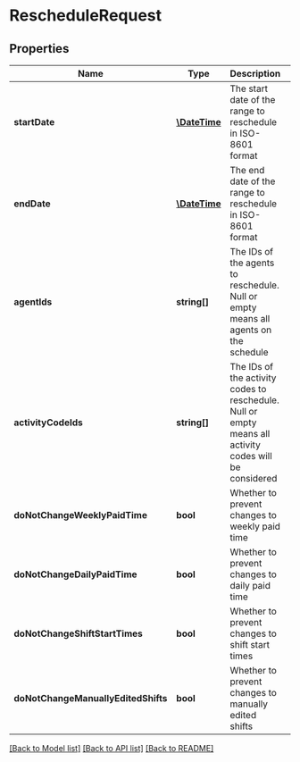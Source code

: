 # RescheduleRequest

## Properties
Name | Type | Description | Notes
------------ | ------------- | ------------- | -------------
**startDate** | [**\DateTime**](\DateTime.md) | The start date of the range to reschedule in ISO-8601 format | 
**endDate** | [**\DateTime**](\DateTime.md) | The end date of the range to reschedule in ISO-8601 format | 
**agentIds** | **string[]** | The IDs of the agents to reschedule.  Null or empty means all agents on the schedule | [optional] 
**activityCodeIds** | **string[]** | The IDs of the activity codes to reschedule. Null or empty means all activity codes will be considered | [optional] 
**doNotChangeWeeklyPaidTime** | **bool** | Whether to prevent changes to weekly paid time | 
**doNotChangeDailyPaidTime** | **bool** | Whether to prevent changes to daily paid time | 
**doNotChangeShiftStartTimes** | **bool** | Whether to prevent changes to shift start times | 
**doNotChangeManuallyEditedShifts** | **bool** | Whether to prevent changes to manually edited shifts | 

[[Back to Model list]](../README.md#documentation-for-models) [[Back to API list]](../README.md#documentation-for-api-endpoints) [[Back to README]](../README.md)


